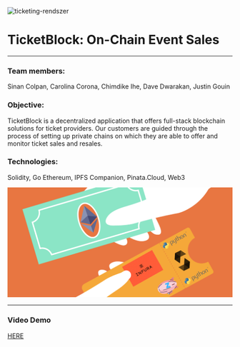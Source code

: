 ![ticketing-rendszer](https://user-images.githubusercontent.com/77997949/128244005-96ac73ea-9432-4321-b626-2955c49511c5.jpg)
# TicketBlock: On-Chain Event Sales 




---

### Team members: 

Sinan Colpan, Carolina Corona, Chimdike Ihe, Dave Dwarakan, Justin Gouin

### Objective:

TicketBlock is a decentralized application that offers full-stack blockchain solutions for ticket providers. Our customers are guided through the process of setting up private chains on which they are able to offer and monitor ticket sales and resales. 

### Technologies:

Solidity, Go Ethereum, IPFS Companion, Pinata.Cloud, Web3

![Ticket](Image/ETKN.png)

---


### Video Demo

[HERE](https://youtu.be/Ih6cbqdMljA)
